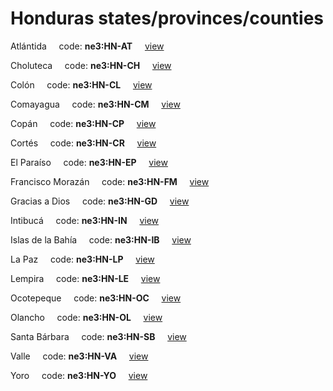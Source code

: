 # Honduras states/provinces/counties
Atlántida&nbsp;&nbsp;&nbsp;&nbsp;&nbsp;code: **ne3:HN-AT**&nbsp;&nbsp;&nbsp;&nbsp;&nbsp;[view](../../export/geojson/medium/ne3/hn/at.geojson)&nbsp;&nbsp;&nbsp;&nbsp;&nbsp;


Choluteca&nbsp;&nbsp;&nbsp;&nbsp;&nbsp;code: **ne3:HN-CH**&nbsp;&nbsp;&nbsp;&nbsp;&nbsp;[view](../../export/geojson/medium/ne3/hn/ch.geojson)&nbsp;&nbsp;&nbsp;&nbsp;&nbsp;


Colón&nbsp;&nbsp;&nbsp;&nbsp;&nbsp;code: **ne3:HN-CL**&nbsp;&nbsp;&nbsp;&nbsp;&nbsp;[view](../../export/geojson/medium/ne3/hn/cl.geojson)&nbsp;&nbsp;&nbsp;&nbsp;&nbsp;


Comayagua&nbsp;&nbsp;&nbsp;&nbsp;&nbsp;code: **ne3:HN-CM**&nbsp;&nbsp;&nbsp;&nbsp;&nbsp;[view](../../export/geojson/medium/ne3/hn/cm.geojson)&nbsp;&nbsp;&nbsp;&nbsp;&nbsp;


Copán&nbsp;&nbsp;&nbsp;&nbsp;&nbsp;code: **ne3:HN-CP**&nbsp;&nbsp;&nbsp;&nbsp;&nbsp;[view](../../export/geojson/medium/ne3/hn/cp.geojson)&nbsp;&nbsp;&nbsp;&nbsp;&nbsp;


Cortés&nbsp;&nbsp;&nbsp;&nbsp;&nbsp;code: **ne3:HN-CR**&nbsp;&nbsp;&nbsp;&nbsp;&nbsp;[view](../../export/geojson/medium/ne3/hn/cr.geojson)&nbsp;&nbsp;&nbsp;&nbsp;&nbsp;


El Paraíso&nbsp;&nbsp;&nbsp;&nbsp;&nbsp;code: **ne3:HN-EP**&nbsp;&nbsp;&nbsp;&nbsp;&nbsp;[view](../../export/geojson/medium/ne3/hn/ep.geojson)&nbsp;&nbsp;&nbsp;&nbsp;&nbsp;


Francisco Morazán&nbsp;&nbsp;&nbsp;&nbsp;&nbsp;code: **ne3:HN-FM**&nbsp;&nbsp;&nbsp;&nbsp;&nbsp;[view](../../export/geojson/medium/ne3/hn/fm.geojson)&nbsp;&nbsp;&nbsp;&nbsp;&nbsp;


Gracias a Dios&nbsp;&nbsp;&nbsp;&nbsp;&nbsp;code: **ne3:HN-GD**&nbsp;&nbsp;&nbsp;&nbsp;&nbsp;[view](../../export/geojson/medium/ne3/hn/gd.geojson)&nbsp;&nbsp;&nbsp;&nbsp;&nbsp;


Intibucá&nbsp;&nbsp;&nbsp;&nbsp;&nbsp;code: **ne3:HN-IN**&nbsp;&nbsp;&nbsp;&nbsp;&nbsp;[view](../../export/geojson/medium/ne3/hn/in.geojson)&nbsp;&nbsp;&nbsp;&nbsp;&nbsp;


Islas de la Bahía&nbsp;&nbsp;&nbsp;&nbsp;&nbsp;code: **ne3:HN-IB**&nbsp;&nbsp;&nbsp;&nbsp;&nbsp;[view](../../export/geojson/medium/ne3/hn/ib.geojson)&nbsp;&nbsp;&nbsp;&nbsp;&nbsp;


La Paz&nbsp;&nbsp;&nbsp;&nbsp;&nbsp;code: **ne3:HN-LP**&nbsp;&nbsp;&nbsp;&nbsp;&nbsp;[view](../../export/geojson/medium/ne3/hn/lp.geojson)&nbsp;&nbsp;&nbsp;&nbsp;&nbsp;


Lempira&nbsp;&nbsp;&nbsp;&nbsp;&nbsp;code: **ne3:HN-LE**&nbsp;&nbsp;&nbsp;&nbsp;&nbsp;[view](../../export/geojson/medium/ne3/hn/le.geojson)&nbsp;&nbsp;&nbsp;&nbsp;&nbsp;


Ocotepeque&nbsp;&nbsp;&nbsp;&nbsp;&nbsp;code: **ne3:HN-OC**&nbsp;&nbsp;&nbsp;&nbsp;&nbsp;[view](../../export/geojson/medium/ne3/hn/oc.geojson)&nbsp;&nbsp;&nbsp;&nbsp;&nbsp;


Olancho&nbsp;&nbsp;&nbsp;&nbsp;&nbsp;code: **ne3:HN-OL**&nbsp;&nbsp;&nbsp;&nbsp;&nbsp;[view](../../export/geojson/medium/ne3/hn/ol.geojson)&nbsp;&nbsp;&nbsp;&nbsp;&nbsp;


Santa Bárbara&nbsp;&nbsp;&nbsp;&nbsp;&nbsp;code: **ne3:HN-SB**&nbsp;&nbsp;&nbsp;&nbsp;&nbsp;[view](../../export/geojson/medium/ne3/hn/sb.geojson)&nbsp;&nbsp;&nbsp;&nbsp;&nbsp;


Valle&nbsp;&nbsp;&nbsp;&nbsp;&nbsp;code: **ne3:HN-VA**&nbsp;&nbsp;&nbsp;&nbsp;&nbsp;[view](../../export/geojson/medium/ne3/hn/va.geojson)&nbsp;&nbsp;&nbsp;&nbsp;&nbsp;


Yoro&nbsp;&nbsp;&nbsp;&nbsp;&nbsp;code: **ne3:HN-YO**&nbsp;&nbsp;&nbsp;&nbsp;&nbsp;[view](../../export/geojson/medium/ne3/hn/yo.geojson)&nbsp;&nbsp;&nbsp;&nbsp;&nbsp;

